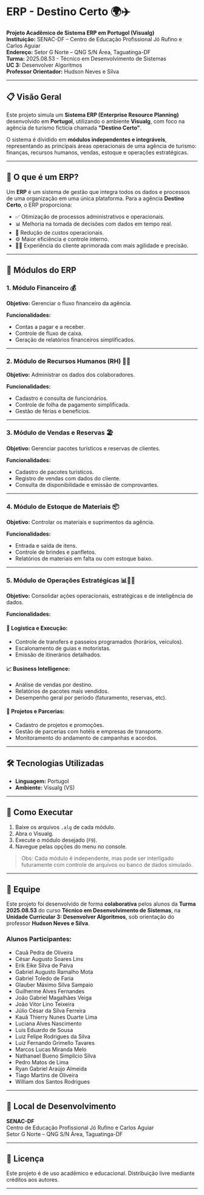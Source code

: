 # ERP - Destino Certo 🌍✈️

**Projeto Acadêmico de Sistema ERP em Portugol (Visualg)**  
**Instituição:** SENAC-DF – Centro de Educação Profissional Jó Rufino e Carlos Aguiar  
**Endereço:** Setor G Norte – QNG S/N Área, Taguatinga-DF  
**Turma:** 2025.08.53 - Técnico em Desenvolvimento de Sistemas  
**UC 3:** Desenvolver Algoritmos  
**Professor Orientador:** Hudson Neves e Silva

---

## 📋 Visão Geral

Este projeto simula um **Sistema ERP (Enterprise Resource Planning)** desenvolvido em **Portugol**, utilizando o ambiente **Visualg**, com foco na agência de turismo fictícia chamada **"Destino Certo"**.

O sistema é dividido em **módulos independentes e integráveis**, representando as principais áreas operacionais de uma agência de turismo: finanças, recursos humanos, vendas, estoque e operações estratégicas.

---

## 🤔 O que é um ERP?

Um **ERP** é um sistema de gestão que integra todos os dados e processos de uma organização em uma única plataforma. Para a agência **Destino Certo**, o ERP proporciona:

- ✅ Otimização de processos administrativos e operacionais.
- 📊 Melhoria na tomada de decisões com dados em tempo real.
- 💸 Redução de custos operacionais.
- ⚙️ Maior eficiência e controle interno.
- 👩‍💼 Experiência do cliente aprimorada com mais agilidade e precisão.

---

## 🧩 Módulos do ERP

### 1. Módulo Financeiro 💰
**Objetivo:** Gerenciar o fluxo financeiro da agência.

**Funcionalidades:**
- Contas a pagar e a receber.
- Controle de fluxo de caixa.
- Geração de relatórios financeiros simplificados.

---

### 2. Módulo de Recursos Humanos (RH) 🧑‍💼
**Objetivo:** Administrar os dados dos colaboradores.

**Funcionalidades:**
- Cadastro e consulta de funcionários.
- Controle de folha de pagamento simplificada.
- Gestão de férias e benefícios.

---

### 3. Módulo de Vendas e Reservas 🏖️
**Objetivo:** Gerenciar pacotes turísticos e reservas de clientes.

**Funcionalidades:**
- Cadastro de pacotes turísticos.
- Registro de vendas com dados do cliente.
- Consulta de disponibilidade e emissão de comprovantes.

---

### 4. Módulo de Estoque de Materiais 📦
**Objetivo:** Controlar os materiais e suprimentos da agência.

**Funcionalidades:**
- Entrada e saída de itens.
- Controle de brindes e panfletos.
- Relatórios de materiais em falta ou com estoque baixo.

---

### 5. Módulo de Operações Estratégicas 📊🚌🤝  
**Objetivo:** Consolidar ações operacionais, estratégicas e de inteligência de dados.

**Funcionalidades:**

#### 📍 Logística e Execução:
- Controle de transfers e passeios programados (horários, veículos).
- Escalonamento de guias e motoristas.
- Emissão de itinerários detalhados.

#### 📈 Business Intelligence:
- Análise de vendas por destino.
- Relatórios de pacotes mais vendidos.
- Desempenho geral por período (faturamento, reservas, etc).

#### 🤝 Projetos e Parcerias:
- Cadastro de projetos e promoções.
- Gestão de parcerias com hotéis e empresas de transporte.
- Monitoramento do andamento de campanhas e acordos.

---

## 🛠️ Tecnologias Utilizadas

- **Linguagem:** Portugol
- **Ambiente:** Visualg (VS)

---

## 🏁 Como Executar

1. Baixe os arquivos `.alg` de cada módulo.
2. Abra o Visualg.
3. Execute o módulo desejado (`F9`).
4. Navegue pelas opções do menu no console.

> Obs: Cada módulo é independente, mas pode ser interligado futuramente com controle de arquivos ou banco de dados simulado.

---

## 👥 Equipe

Este projeto foi desenvolvido de forma **colaborativa** pelos alunos da **Turma 2025.08.53** do curso **Técnico em Desenvolvimento de Sistemas**, na **Unidade Curricular 3: Desenvolver Algoritmos**, sob orientação do professor **Hudson Neves e Silva**.

### Alunos Participantes:

- Cauã Pedra de Oliveira  
- César Augusto Soares Lins  
- Erik Eike Silva de Paiva  
- Gabriel Augusto Ramalho Mota  
- Gabriel Toledo de Faria  
- Glauber Máximo Silva Sampaio  
- Guilherme Alves Fernandes  
- João Gabriel Magalhães Veiga  
- João Vitor Lino Teixeira  
- Júlio César da Silva Ferreira  
- Kauã Thierry Nunes Duarte Lima  
- Luciana Alves Nascimento  
- Luis Eduardo de Sousa  
- Luiz Felipe Rodrigues da Silva  
- Luiz Fernando Grimello Tavares  
- Marcos Lucas Miranda Melo  
- Nathanael Bueno Simplício Silva  
- Pedro Matos de Lima  
- Ryan Gabriel Araújo Almeida  
- Tiago Martins de Oliveira  
- William dos Santos Rodrigues  

---

## 📍 Local de Desenvolvimento

**SENAC-DF**  
Centro de Educação Profissional Jó Rufino e Carlos Aguiar  
Setor G Norte – QNG S/N Área, Taguatinga-DF

---

## 📄 Licença

Este projeto é de uso acadêmico e educacional. Distribuição livre mediante créditos aos autores.

---
